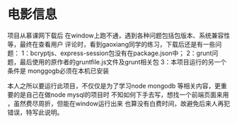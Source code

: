 # 电影信息

项目从慕课网下载后 在window上跑不通，遇到各种问题包括包版本、系统兼容性等，最终在查看用户
评论时，看到gaoxiang同学的练习，下载后还是有一些问题：
	1：bcryptjs、express-session包没有在package.json中；
	2：grunt问题，最后使用的原作者的gruntfile.js文件及grunt相关包
	3：本项目运行的另一个条件是 monggogb必须在本机已安装


本人之所以要运行此项目，不仅仅是为了学习node mongodb 等相关内容，更重要的是自己在做node mysql的项目时 不知如何下手去写，想找一个前端页面来用 ，虽然费尽周折，但能在window运行出来 也算没有白费时间，故避免后来人再犯错误，特写此说明。


